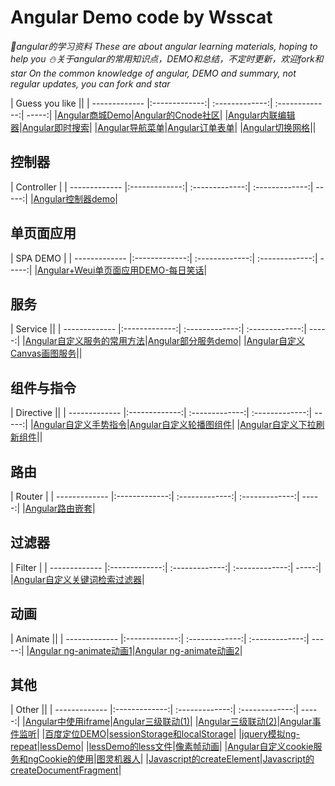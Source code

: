 # Angular Demo code by Wsscat

_:rabbit:angular的学习资料 These are about angular learning materials, hoping to help you :snowman:关于angular的常用知识点，DEMO和总结，不定时更新，欢迎fork和star On the common knowledge of angular, DEMO and summary, not regular updates, you can fork and star_


| Guess you like ||
| ------------- |:-------------:| :-------------:| :-------------:| -----:|
|[Angular商城Demo](https://wscats.github.io/angular-demo/spa/mobie-b2bdemo1/index.html)|[Angular的Cnode社区](CNode/https://wscats.github.io/angular-demo/spa/index.html)|
|[Angular内联编辑器](https://wscats.github.io/angular-demo/angularjs5examples/inline-editor/index.html)|[Angular即时搜索](https://wscats.github.io/angular-demo/angularjs5examples/instant-search/index.html)|
|[Angular导航菜单](https://wscats.github.io/angular-demo/angularjs5examples/navigation-menu/index.html)|[Angular订单表单](https://wscats.github.io/angular-demo/angularjs5examples/order-form/index.html)|
|[Angular切换网格](https://wscats.github.io/angular-demo/angularjs5examples/switchable-grid/index.html)||

## 控制器

| Controller |
| ------------- |:-------------:| :-------------:| :-------------:| -----:|
|[Angular控制器demo](https://wscats.github.io/angular-demo/view/student.html)|


## 单页面应用
| SPA DEMO |
| ------------- |:-------------:| :-------------:| :-------------:| -----:|
|[Angular+Weui单页面应用DEMO-每日笑话](https://wscats.github.io/angular-demo/weui每日笑话.html)|


## 服务
| Service ||
| ------------- |:-------------:| :-------------:| :-------------:| -----:|
|[Angular自定义服务的常用方法](https://github.com/Wscats/angular-demo/blob/gh-pages/%E5%B8%B8%E7%94%A8%E8%87%AA%E5%AE%9A%E4%B9%89%E6%9C%8D%E5%8A%A1%E6%96%B9%E6%B3%95.md)|[Angular部分服务demo](https://wscats.github.io/angular-demo/部分服务demo.html)|
|[Angular自定义Canvas画图服务](https://wscats.github.io/angular-demo/Angular自定义Canvas画图服务.html)||

## 组件与指令
| Directive ||
| ------------- |:-------------:| :-------------:| :-------------:| -----:|
|[Angular自定义手势指令](https://wscats.github.io/angular-demo/自定义手势事件.html)|[Angular自定义轮播图组件](https://wscats.github.io/angular-demo/自定义directive轮播图.html)|
|[Angular自定义下拉刷新组件](https://wscats.github.io/angular-demo/下拉刷新.html)||

## 路由
| Router |
| ------------- |:-------------:| :-------------:| :-------------:| -----:|
|[Angular路由嵌套](https://wscats.github.io/angular-demo/UI路由嵌套DEMO.html)|

## 过滤器
| Filter |
| ------------- |:-------------:| :-------------:| :-------------:| -----:|
|[Angular自定义关键词检索过滤器](https://wscats.github.io/angular-demo/自定义关键词检索过滤器.html)|

## 动画
| Animate ||
| ------------- |:-------------:| :-------------:| :-------------:| -----:|
|[Angular ng-animate动画1](https://wscats.github.io/angular-demo/ng-animate动画.html)|[Angular ng-animate动画2](https://wscats.github.io/angular-demo/ng-animate动画2.html)|


## 其他
| Other ||
| ------------- |:-------------:| :-------------:| :-------------:| -----:|
|[Angular中使用iframe](https://wscats.github.io/angular-demo/iframesdemo.html)|[Angular三级联动(1)](https://wscats.github.io/angular-demo/%E4%B8%89%E7%BA%A7%E8%81%94%E5%8A%A8.html)|
|[Angular三级联动(2)](https://wscats.github.io/angular-demo/三级联动改进.html)|[Angular事件监听](https://wscats.github.io/angular-demo/事件监听.html)|
|[百度定位DEMO](https://wscats.github.io/angular-demo/百度地图定位DEMO.html)|[sessionStorage和localStorage](https://wscats.github.io/angular-demo/sessionStoragelocalStorage.html)|
|[jquery模拟ng-repeat](https://wscats.github.io/angular-demo/jquery模拟ng-repeat.html)|[lessDemo](https://wscats.github.io/angular-demo/lessDemo.html)|
|[lessDemo的less文件](https://wscats.github.io/angular-demo/stylesheets/styles.less)|[像素帧动画](https://wscats.github.io/angular-demo/像素动画.html)|
|[Angular自定义cookie服务和ngCookie的使用](https://wscats.github.io/angular-demo/ngCookie.html)|[图灵机器人](https://wscats.github.io/angular-demo/图灵机器人.html)|
|[Javascript的createElement](https://wscats.github.io/angular-demo/createElement.html)|[Javascript的createDocumentFragment](https://wscats.github.io/angular-demo/createDocumentFragment.html)|
